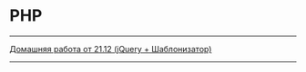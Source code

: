 ﻿# PHP
<hr>
<a href="//github.com/itmo-it-group-305/andrey.elagin-JS/tree/master/homework/21.12 Template + jQuery">Домашняя работа от 21.12 (jQuery + Шаблонизатор)</a><br>
<hr>